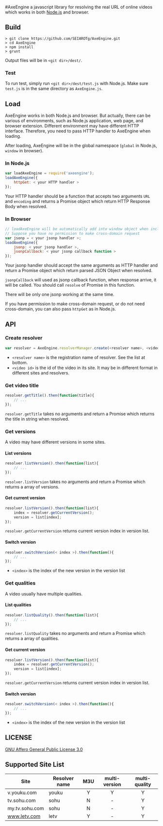 #AxeEngine
a javascript library for resolving the real URL of online videos which works in both [Node.js](http://nodejs.org) and browser.

## Build
```shell
> git clone https://github.com/SEIAROTg/AxeEngine.git
> cd AxeEngine
> npm install
> grunt
```

Output files will be in `<git dir>/dest/`.

### Test
To run test, simply run `<git dir>/dest/test.js` with Node.js.
 Make sure `test.js` is in the same directory as `AxeEngine.js`.

## Load
AxeEngine works in both Node.js and browser. But actually, there can be various of environments, such as Node.js application, web page, and browser extension. Different environment may have different HTTP interface. Therefore, you need to pass HTTP handler to AxeEngine when loading.

After loading, AxeEngine will be in the global namespace (`global` in Node.js, `window` in browser).

### In Node.js
```javascript
var loadAxeEngine = require('axeengine');
loadAxeEngine({
    httpGet: < your HTTP handler >
});
```

Your HTTP handler should be a function that accepts two arguments `URL` and `encoding` and returns a Promise object which return HTTP Response Body when resolved.

### In Browser
```javascript
// loadAxeEngine will be automatically add into window object when including AxeEngine.js
// Suppose you have no permission to make cross-domain request
var jsonp = < your jsonp handler >;
loadAxeEngine({
    jsonp: < your jsonp handler >,
    jsonpCallback: < your jsonp callback function >
});
```

Your jsonp handler should accept the same arguments as HTTP handler and return a Promise object which return parsed JSON Object when resolved.

`jsonpCallback` will used as jsonp callback function, when response arrive, it will be called. You should call `resolve` of Promise in this function.

There will be only one jsonp working at the same time.

If you have permission to make cross-domain request, or do not need cross-domain, you can also pass `httpGet` as in Node.js.

## API

### Create resolver
```javascript
var resolver = AxeEngine.resolverManager.create(<resolver name>, <video id>);
```

* `<resolver name>` is the registration name of resolver. See the list at bottom.
* `<video id>` is the id of the video in its site. It may be in different format in different sites and resolvers.

### Get video title
```javascript
resolver.getTitle().then(function(title){
    // ...
});
```

`resolver.getTitle` takes no arguments and return a Promise which returns the title in string when resolved.

### Get versions
A video may have different versions in some sites.

#### List versions
```javascript
resolver.listVersion().then(function(list){
    // ...
});
```

`resolver.listVersion` takes no arguments and return a Promise which returns a array of versions.

#### Get current version
```javascript
resolver.listVersion().then(function(list){
    index = resolver.getCurrentVersion();
    version = list[index];
});
```

`resolver.getCurrentVersion` returns current version index in version list.

#### Switch version
```javascript
resolver.switchVersion(< index >).then(function(){
    // ...
});
```

* `<index>` is the index of the new version in the version list

### Get qualities
A video usually have multiple qualities.

#### List qualities
```javascript
resolver.listQuality().then(function(list){
    // ...
});
```

`resolver.listQuality` takes no arguments and return a Promise which returns a array of qualities.

#### Get current version
```javascript
resolver.listVersion().then(function(list){
    index = resolver.getCurrentVersion();
    version = list[index];
});
```

`resolver.getCurrentVersion` returns current version index in version list.

#### Switch version
```javascript
resolver.switchVersion(< index >).then(function(){
    // ...
});
```

* `<index>` is the index of the new version in the version list


## LICENSE
[GNU Affero General Public License 3.0](http://www.gnu.org/licenses/agpl-3.0.html)

## Supported Site List
| Site            | Resolver name | M3U   | multi-version | multi-quality |
| --------------- |---------------|:-----:|:-------------:|:-------------:|
| v.youku.com     | youku         | Y     | Y             | Y             |
| tv.sohu.com     | sohu          | N     | -             | Y             |
| my.tv.sohu.com  | sohu          | N     | -             | Y             |
| www.letv.com    | letv          | Y     | -             | Y             |
